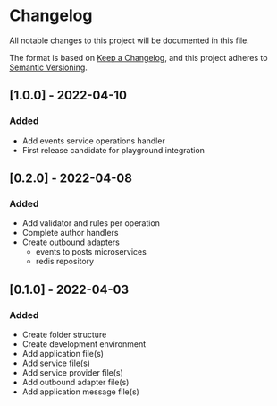 # Changelog
All notable changes to this project will be documented in this file.

The format is based on [Keep a Changelog](https://keepachangelog.com/en/1.0.0/),
and this project adheres to [Semantic Versioning](https://semver.org/spec/v2.0.0.html).

## [1.0.0] - 2022-04-10

### Added

- Add events service operations handler
- First release candidate for playground integration

## [0.2.0] - 2022-04-08

### Added

- Add validator and rules per operation
- Complete author handlers
- Create outbound adapters
    - events to posts microservices
    - redis repository

## [0.1.0] - 2022-04-03

### Added

- Create folder structure
- Create development environment
- Add application file(s)
- Add service file(s)
- Add service provider file(s)
- Add outbound adapter file(s)
- Add application message file(s)
